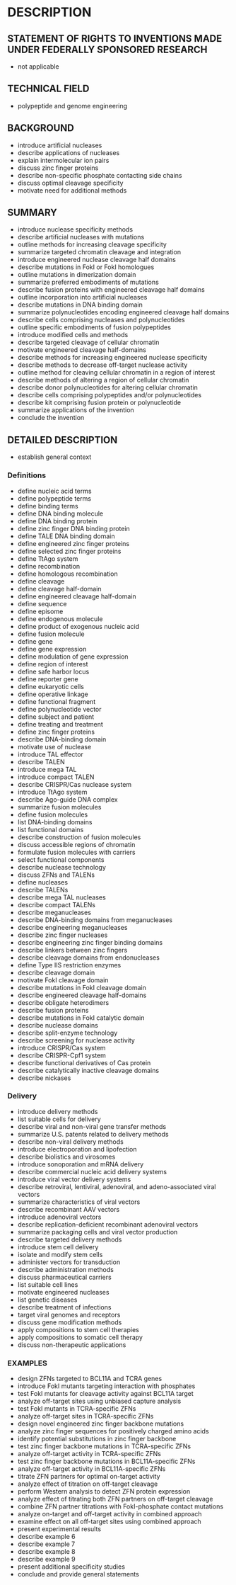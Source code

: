 # DESCRIPTION

## STATEMENT OF RIGHTS TO INVENTIONS MADE UNDER FEDERALLY SPONSORED RESEARCH

- not applicable

## TECHNICAL FIELD

- polypeptide and genome engineering

## BACKGROUND

- introduce artificial nucleases
- describe applications of nucleases
- explain intermolecular ion pairs
- discuss zinc finger proteins
- describe non-specific phosphate contacting side chains
- discuss optimal cleavage specificity
- motivate need for additional methods

## SUMMARY

- introduce nuclease specificity methods
- describe artificial nucleases with mutations
- outline methods for increasing cleavage specificity
- summarize targeted chromatin cleavage and integration
- introduce engineered nuclease cleavage half domains
- describe mutations in FokI or FokI homologues
- outline mutations in dimerization domain
- summarize preferred embodiments of mutations
- describe fusion proteins with engineered cleavage half domains
- outline incorporation into artificial nucleases
- describe mutations in DNA binding domain
- summarize polynucleotides encoding engineered cleavage half domains
- describe cells comprising nucleases and polynucleotides
- outline specific embodiments of fusion polypeptides
- introduce modified cells and methods
- describe targeted cleavage of cellular chromatin
- motivate engineered cleavage half-domains
- describe methods for increasing engineered nuclease specificity
- describe methods to decrease off-target nuclease activity
- outline method for cleaving cellular chromatin in a region of interest
- describe methods of altering a region of cellular chromatin
- describe donor polynucleotides for altering cellular chromatin
- describe cells comprising polypeptides and/or polynucleotides
- describe kit comprising fusion protein or polynucleotide
- summarize applications of the invention
- conclude the invention

## DETAILED DESCRIPTION

- establish general context

### Definitions

- define nucleic acid terms
- define polypeptide terms
- define binding terms
- define DNA binding molecule
- define DNA binding protein
- define zinc finger DNA binding protein
- define TALE DNA binding domain
- define engineered zinc finger proteins
- define selected zinc finger proteins
- define TtAgo system
- define recombination
- define homologous recombination
- define cleavage
- define cleavage half-domain
- define engineered cleavage half-domain
- define sequence
- define episome
- define endogenous molecule
- define product of exogenous nucleic acid
- define fusion molecule
- define gene
- define gene expression
- define modulation of gene expression
- define region of interest
- define safe harbor locus
- define reporter gene
- define eukaryotic cells
- define operative linkage
- define functional fragment
- define polynucleotide vector
- define subject and patient
- define treating and treatment
- define zinc finger proteins
- describe DNA-binding domain
- motivate use of nuclease
- introduce TAL effector
- describe TALEN
- introduce mega TAL
- introduce compact TALEN
- describe CRISPR/Cas nuclease system
- introduce TtAgo system
- describe Ago-guide DNA complex
- summarize fusion molecules
- define fusion molecules
- list DNA-binding domains
- list functional domains
- describe construction of fusion molecules
- discuss accessible regions of chromatin
- formulate fusion molecules with carriers
- select functional components
- describe nuclease technology
- discuss ZFNs and TALENs
- define nucleases
- describe TALENs
- describe mega TAL nucleases
- describe compact TALENs
- describe meganucleases
- describe DNA-binding domains from meganucleases
- describe engineering meganucleases
- describe zinc finger nucleases
- describe engineering zinc finger binding domains
- describe linkers between zinc fingers
- describe cleavage domains from endonucleases
- define Type IIS restriction enzymes
- describe cleavage domain
- motivate FokI cleavage domain
- describe mutations in FokI cleavage domain
- describe engineered cleavage half-domains
- describe obligate heterodimers
- describe fusion proteins
- describe mutations in FokI catalytic domain
- describe nuclease domains
- describe split-enzyme technology
- describe screening for nuclease activity
- introduce CRISPR/Cas system
- describe CRISPR-Cpf1 system
- describe functional derivatives of Cas protein
- describe catalytically inactive cleavage domains
- describe nickases

### Delivery

- introduce delivery methods
- list suitable cells for delivery
- describe viral and non-viral gene transfer methods
- summarize U.S. patents related to delivery methods
- describe non-viral delivery methods
- introduce electroporation and lipofection
- describe biolistics and virosomes
- introduce sonoporation and mRNA delivery
- describe commercial nucleic acid delivery systems
- introduce viral vector delivery systems
- describe retroviral, lentiviral, adenoviral, and adeno-associated viral vectors
- summarize characteristics of viral vectors
- describe recombinant AAV vectors
- introduce adenoviral vectors
- describe replication-deficient recombinant adenoviral vectors
- summarize packaging cells and viral vector production
- describe targeted delivery methods
- introduce stem cell delivery
- isolate and modify stem cells
- administer vectors for transduction
- describe administration methods
- discuss pharmaceutical carriers
- list suitable cell lines
- motivate engineered nucleases
- list genetic diseases
- describe treatment of infections
- target viral genomes and receptors
- discuss gene modification methods
- apply compositions to stem cell therapies
- apply compositions to somatic cell therapy
- discuss non-therapeutic applications

### EXAMPLES

- design ZFNs targeted to BCL11A and TCRA genes
- introduce FokI mutants targeting interaction with phosphates
- test FokI mutants for cleavage activity against BCL11A target
- analyze off-target sites using unbiased capture analysis
- test FokI mutants in TCRA-specific ZFNs
- analyze off-target sites in TCRA-specific ZFNs
- design novel engineered zinc finger backbone mutations
- analyze zinc finger sequences for positively charged amino acids
- identify potential substitutions in zinc finger backbone
- test zinc finger backbone mutations in TCRA-specific ZFNs
- analyze off-target activity in TCRA-specific ZFNs
- test zinc finger backbone mutations in BCL11A-specific ZFNs
- analyze off-target activity in BCL11A-specific ZFNs
- titrate ZFN partners for optimal on-target activity
- analyze effect of titration on off-target cleavage
- perform Western analysis to detect ZFN protein expression
- analyze effect of titrating both ZFN partners on off-target cleavage
- combine ZFN partner titrations with FokI-phosphate contact mutations
- analyze on-target and off-target activity in combined approach
- examine effect on all off-target sites using combined approach
- present experimental results
- describe example 6
- describe example 7
- describe example 8
- describe example 9
- present additional specificity studies
- conclude and provide general statements

